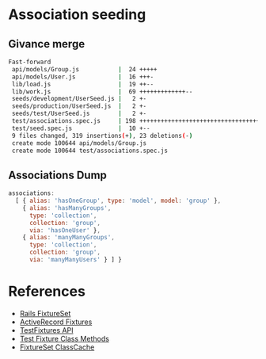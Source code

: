 # Association seeding

## Givance merge
```sh
Fast-forward
 api/models/Group.js           |  24 +++++
 api/models/User.js            |  16 +++-
 lib/load.js                   |  19 ++--
 lib/work.js                   |  69 +++++++++++++--
 seeds/development/UserSeed.js |   2 +-
 seeds/production/UserSeed.js  |   2 +-
 seeds/test/UserSeed.js        |   2 +-
 test/associations.spec.js     | 198 ++++++++++++++++++++++++++++++++++++++++++
 test/seed.spec.js             |  10 +--
 9 files changed, 319 insertions(+), 23 deletions(-)
 create mode 100644 api/models/Group.js
 create mode 100644 test/associations.spec.js
```

## Associations Dump
 ```javascript
 associations: 
   [ { alias: 'hasOneGroup', type: 'model', model: 'group' },
     { alias: 'hasManyGroups',
       type: 'collection',
       collection: 'group',
       via: 'hasOneUser' },
     { alias: 'manyManyGroups',
       type: 'collection',
       collection: 'group',
       via: 'manyManyUsers' } ] }
```


# References
- [Rails FixtureSet](http://api.rubyonrails.org/classes/ActiveRecord/FixtureSet.html)
- [ActiveRecord Fixtures](http://api.rubyonrails.org/v3.2.8/classes/ActiveRecord/Fixtures.html)
- [TestFixtures API](http://api.rubyonrails.org/classes/ActiveRecord/TestFixtures.html)
- [Test Fixture Class Methods](http://api.rubyonrails.org/classes/ActiveRecord/TestFixtures/ClassMethods.html)
- [FixtureSet ClassCache](http://api.rubyonrails.org/classes/ActiveRecord/FixtureSet/ClassCache.html)
